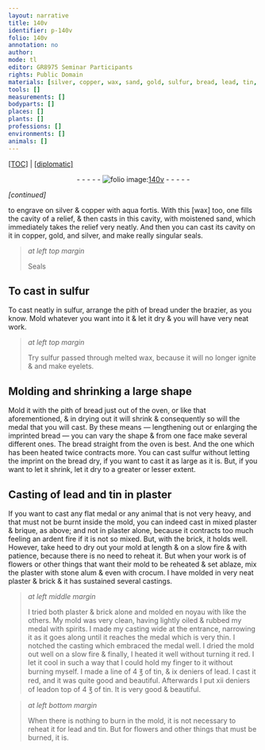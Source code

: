 ```yaml
---
layout: narrative
title: 140v
identifier: p-140v
folio: 140v
annotation: no
author:
mode: tl
editor: GR8975 Seminar Participants
rights: Public Domain
materials: [silver, copper, wax, sand, gold, sulfur, bread, lead, tin, plaster, brique, brick, flowers, stone alum, crocum, oiled, spirits]
tools: []
measurements: []
bodyparts: []
places: []
plants: []
professions: []
environments: []
animals: []
---
```


<p><a href="{{ site.baseurl }}/translation/" target="_blank">[TOC]</a> | <a href="{{ site.baseurl }}/texts/p-140v_tc/">[diplomatic]</a></p><div class="folio" align="center">- - - - - <a href="http://gallica.bnf.fr/ark:/12148/btv1b10500001g/f286.item.r=" target="_blank"><img src="https://cu-mkp.github.io/2017-workshop-edition/assets/photo-icon.png" alt="folio image: " style="display:inline-block; margin-bottom:-3px;"/>140v</a> - - - - - </div>  
 
*[continued]*
  
 to engrave on <span class="m">silver</span> & <span class="m">copper</span> with aqua fortis. With this [<span class="m">wax</span>] too, one fills the cavity of a relief, & then casts in this cavity, with moistened <span class="m">sand</span>, which immediately takes the relief very neatly. And then you can cast its cavity on it in <span class="m">copper</span>, <span class="m">gold</span>, and <span class="m">silver</span>, and make really singular seals.
 
> *at left top margin*
> 
> 
>   Seals
 
 
  

## To cast in <span class="m">sulfur</span>

 
 To cast neatly in <span class="m">sulfur</span>, arrange the pith of <span class="m">bread</span> under the brazier, as you know. Mold whatever you want into it & let it dry & you will have very neat work.
 
> *at left top margin*
> 
> 
>   Try <span class="m">sulfur</span> passed through melted <span class="m">wax</span>, because it will no longer ignite & and make eyelets.
 
 
  

## Molding and shrinking a large shape

 
 Mold it with the pith of bread just out of the oven, or like that aforementioned, & in drying out it will shrink & consequently so will the medal that you will cast. By these means — lengthening out or enlarging the imprinted bread — you can vary the shape & from one face make several different ones. The <span class="m">bread</span> straight from the oven is best. And the one which has been heated twice contracts more. You can cast <span class="m">sulfur</span> without letting the imprint on the <span class="m">bread</span> dry, if you want to cast it as large as it is. But, if you want to let it shrink, let it dry to a greater or lesser extent.
 
 
  

## Casting of <span class="m">lead</span> and <span class="m">tin</span> in <span class="m">plaster</span>

 
 If you want to cast any flat medal or any animal that is not very heavy, and that must not be burnt inside the mold, you can indeed cast in mixed <span class="m">plaster</span> & <span class="m">brique</span>, as above; and not in <span class="m">plaster</span> alone, because it contracts too much feeling an ardent fire if it is not so mixed. But, with the <span class="m">brick</span>, it holds well. However, take heed to dry out your mold at length & on a slow fire & with patience, because there is no need to reheat it. But when your work is of <span class="m">flowers</span> or other things that want their mold to be reheated & set ablaze, mix the plaster with <span class="m">stone alum</span> & even with <span class="m">crocum</span>. I have molded in very neat <span class="m">plaster</span> & <span class="m">brick</span> & it has sustained several castings.
 
> *at left middle margin*
> 
> 
>   I tried both <span class="m">plaster</span> & <span class="m">brick</span> alone and molded en noyau with like the others. My mold was very clean, having lightly <span class="m">oiled</span> & rubbed my medal with <span class="m">spirits</span>. I made my casting wide at the entrance, narrowing it as it goes along until it reaches the medal which is very thin. I notched the casting which embraced the medal well. I dried the mold out well on a slow fire & finally, I heated it well without turning it red. I let it cool in such a way that I could hold my finger to it without burning myself. I made a line of 4 ℥ of <span class="m">tin</span>, & ix deniers of <span class="m">lead</span>. I cast it red, and it was quite good and beautiful. Afterwards I put xii deniers of <span class="m">lead</span>on top of 4 ℥ of <span class="m">tin</span>. It is very good & beautiful.
 
> *at left bottom margin*
> 
> 
>   When there is nothing to burn in the mold, it is not necessary to reheat it for <span class="m">lead</span> and <span class="m">tin</span>. But for <span class="m">flowers</span> and other things that must be burned, it is.
 
